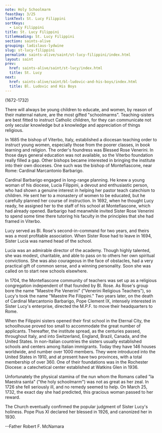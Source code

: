 ```yaml
---
note: Holy Schoolmarm
feastDay: 3/25
linkText: St. Lucy Filippini
sortKeys:
  - Lucy Filippini
title: St. Lucy Filippini
titleHeading: St. Lucy Filippini
section: saints-alive
grouping: ladislaus-lydwine
slug: st-lucy-filippini
permalink: saints-alive/saint/st-lucy-filippini/index.html
layout: saint
prev:
  href: saints-alive/saint/st-lucy/index.html
  title: St. Lucy
next:
  href: saints-alive/saint/bl-ludovic-and-his-boys/index.html
  title: Bl. Ludovic and His Boys
---
```

(1672-1732)

There will always be young children to educate, and women, by reason of their maternal nature, are the most gifted "schoolmarms". Teaching-sisters are best fitted to instruct Catholic children, for they can communicate not only secular knowledge but a knowledge and appreciation of things religious.

In 1685 the bishop of Viterbo, Italy, established a diocesan teaching order to instruct young women, especially those from the poorer classes, in book learning and religion. The order's foundress was Blessed Rose Venerini. In those days general education was not available, so the Viterbo foundation really filled a gap. Other bishops became interested in bringing the institute into their own dioceses. One such was the bishop of Montefiascone, near Rome: Cardinal Marcantonio Barbarigo.

Cardinal Barbarigo engaged in long-range planning. He knew a young woman of his diocese, Lucia Filippini, a devout and enthusiastic person, who had shown a genuine interest in helping her pastor teach catechism to children. He sent her to a monastery of women to be educated, but he carefully planned her course of instruction. In 1692, when he thought Lucy ready, he assigned her to the staff of his school at Montefiascone, which had already opened. Barbarigo had meanwhile invited Sister Rose Venerini to spend some time there tutoring his faculty in the principles that she had framed in Viterbo.

Lucy served as Bl. Rose's second-in-command for two years, and theirs was a most profitable association. When Sister Rose had to leave in 1694, Sister Lucia was named head of the school.

Lucia was an admirable director of the academy. Though highly talented, she was modest, charitable, and able to pass on to others her own spiritual convictions. She was also courageous in the face of obstacles, had a very practical gift of common sense, and a winning personality. Soon she was called on to start new schools elsewhere.

In 1704, the Montefiascone community of teachers was set up as a religious congregation independent of that founded by Bl. Rose. As Rose's group bore the name "Maestre Pie Venerini" ("Venerini Religious Teachers"), so Lucy's took the name "Maestre Pie Filippini." Two years later, on the death of Cardinal Marcantonio Barbarigo, Pope Clement IX, intensely interested in Sister Lucy's enterprise, directed the M.P.F. to move their headquarters to Rome.

When the Filippini sisters opened their first school in the Eternal City, the schoolhouse proved too small to accommodate the great number of applicants. Thereafter, the institute spread, as the centuries passed, throughout Italy, and into Switzerland, England, Brazil, Canada, and the United States. In non-Italian countries the sisters usually established schools and centers among Italian immigrants. Today they have 146 houses worldwide, and number over 1000 members. They were introduced into the United States in 1910, and at present have two provinces, with a total membership of over 360. One of their foundations was in the Rochester Diocese: a catechetical center established at Watkins Glen in 1936.

Unfortunately the physical stamina of the nun whom the Romans called "la Maestra santa" ("the holy schoolmarm") was not as great as her zeal. In 1726 she fell seriously ill, and no remedy seemed to help. On March 25, 1732, the exact day she had predicted, this gracious woman passed to her reward.

The Church eventually confirmed the popular judgment of Sister Lucy's holiness. Pope Pius XI declared her blessed in 1926, and canonized her in 1930.

\--Father Robert F. McNamara